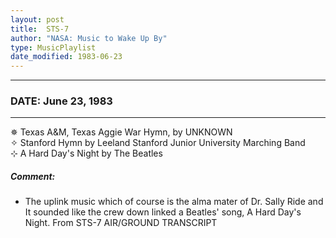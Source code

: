 ```yaml
---
layout: post
title:  STS-7
author: "NASA: Music to Wake Up By"
type: MusicPlaylist
date_modified: 1983-06-23
---
```


----
### DATE: June 23, 1983
----
✵ Texas A&M, Texas Aggie War Hymn, by UNKNOWN  &nbsp;<br />✧ Stanford Hymn by Leeland Stanford Junior University Marching Band  &nbsp;<br />⊹ A Hard Day's Night by The Beatles

##### Comment:
* The uplink music
which of course is the alma mater of Dr. Sally Ride and
It sounded like the crew down linked a Beatles' song, A Hard Day's Night. From STS-7 AIR/GROUND TRANSCRIPT
